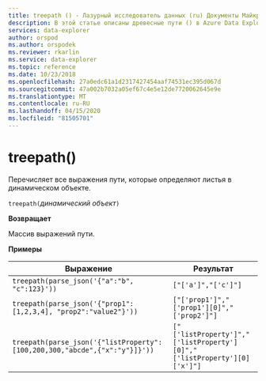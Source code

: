 ```yaml
---
title: treepath () - Лазурный исследователь данных (ru) Документы Майкрософт
description: В этой статье описаны древесные пути () в Azure Data Explorer.
services: data-explorer
author: orspod
ms.author: orspodek
ms.reviewer: rkarlin
ms.service: data-explorer
ms.topic: reference
ms.date: 10/23/2018
ms.openlocfilehash: 27a0edc61a1d2317427454aaf74531ec395d067d
ms.sourcegitcommit: 47a002b7032a05ef67c4e5e12de7720062645e9e
ms.translationtype: MT
ms.contentlocale: ru-RU
ms.lasthandoff: 04/15/2020
ms.locfileid: "81505701"
---
```

# <a name="treepath"></a>treepath()

Перечисляет все выражения пути, которые определяют листья в динамическом объекте.

`treepath(`*динамический объект*`)`

**Возвращает**

Массив выражений пути.

**Примеры**

|Выражение|Результат|
|---|---|
|`treepath(parse_json('{"a":"b", "c":123}'))` | `["['a']","['c']"]`|
|`treepath(parse_json('{"prop1":[1,2,3,4], "prop2":"value2"}'))`|`["['prop1']","['prop1'][0]","['prop2']"]`|
|`treepath(parse_json('{"listProperty":[100,200,300,"abcde",{"x":"y"}]}'))`|`["['listProperty']","['listProperty'][0]","['listProperty'][0]['x']"]`|